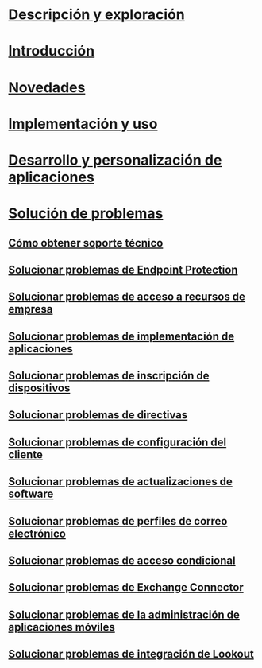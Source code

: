 # [Descripción y exploración](/intune/understand-explore/introduction-to-microsoft-intune)
# [Introducción](/intune/get-started/what-to-know-before-you-start-microsoft-intune)
# [Novedades](/intune/whats-new/whats-new-in-microsoft-intune)
<!-- # [Plan and Design](/intune/plan-design/ways-to-do-enterprise-mobility) -->
# [Implementación y uso](/intune/deploy-use/overview-of-device-and-app-lifecycles-in-microsoft-intune)
# [Desarrollo y personalización de aplicaciones](/intune/develop/intune-app-sdk)

# [Solución de problemas](general-troubleshooting-tips-for-microsoft-intune.md)
## [Cómo obtener soporte técnico](how-to-get-support-for-microsoft-intune.md)
## [Solucionar problemas de Endpoint Protection](Troubleshoot-Endpoint-Protection-in-microsoft-intune.md)
## [Solucionar problemas de acceso a recursos de empresa](Troubleshoot-company-resource-access-problems-with-microsoft-intune.md)
## [Solucionar problemas de implementación de aplicaciones](Troubleshoot-app-deployment-problems-in-microsoft-intune.md)
## [Solucionar problemas de inscripción de dispositivos](troubleshoot-device-enrollment-in-intune.md)
## [Solucionar problemas de directivas](Troubleshoot-policies-in-microsoft-intune.md)
## [Solucionar problemas de configuración del cliente](Troubleshoot-client-setup-in-microsoft-intune.md)
## [Solucionar problemas de actualizaciones de software](Troubleshoot-software-updates-in-microsoft-intune.md)
## [Solucionar problemas de perfiles de correo electrónico](Troubleshoot-email-profiles-in-microsoft-intune.md)
## [Solucionar problemas de acceso condicional](troubleshoot-conditional-access.md)
## [Solucionar problemas de Exchange Connector](troubleshoot-exchange-connector.md)

## [Solucionar problemas de la administración de aplicaciones móviles](troubleshoot-mam.md)

## [Solucionar problemas de integración de Lookout](troubleshooting-lookout-integration.md)


<!--HONumber=Sep16_HO5-->


